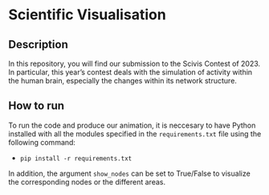 # Scientific Visualisation

## Description
In this repository, you will find our submission to the Scivis Contest of 2023. In particular, this year’s contest deals with the simulation of activity within the human brain, especially the changes within its network structure.

## How to run
To run the code and produce our animation, it is neccesary to have Python installed with all the modules specified in the `requirements.txt` file using the following command:
- `pip install -r requirements.txt`

In addition, the argument `show_nodes` can be set to True/False to visualize the corresponding nodes or the different areas.

